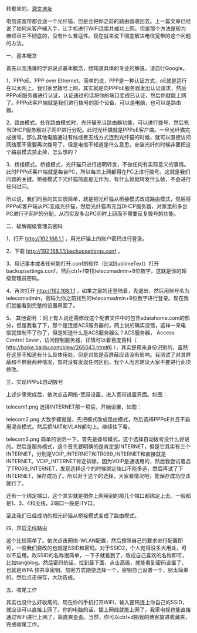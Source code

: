 转载来的，[源文地址](http://www.tuicool.com/articles/FNZfmub
)

电信装宽带都会送一个光纤猫，但是会把你之前的路由器收回去。上一篇文章已经说了如何从客户端入手，让手机进行WiFi连接并成功上网。但是那个方法是较为麻烦且并不彻底的，没有什么普适性。现在就来说下彻底解决电信宽带的这个问题的方法。

一、基本概念

首先以我浅薄的学识说点基本概念，想知道具体的专业的解说，请自行Google。

1、PPPoE。PPP over Ethernet。简单的说，PPP是一种认证方式，oE就是运行在以太网上。我们家里拨号上网，其实就是向PPPoE服务器发出认证请求，然后PPPoE服务器进行认证，认证通过的话将你的端口变成已认证，然后你就能上网了。PPPoE客户端就是我们进行拨号的那个设备，可以是电脑，也可以是路由器。

2、路由模式。处在路由模式时，光纤猫充当路由器功能，可以进行拨号，然后充当DHCP服务器对子网IP进行分配。此时光纤猫就是PPPoE客户端。一旦光纤猫完成拨号，那么其他电脑通过有线或者无线方式连到光纤猫的时候，就可以直接访问网络而不需要再次拨号了。但是电信不知道是什么意思，安装光纤的时候非要把这个路由模式禁止掉，怎么想的？

3、桥接模式。桥接模式，光纤猫只进行透明转发，不做任何有实际意义的事情。此时PPPoE客户端就是每台PC，所以每次上网都得在PC上进行拨号。这就是我们问题的关键。桥接模式下光纤猫简直是无作为，有什么帧就转发什么帧，不会进行任何过问。

所以说，我们的目的其实很简单，就是把光纤猫从桥接模式改成路由模式，然后将PPPoE客户端从PC变成光纤猫，然后光纤猫再充当DHCP服务器，对家里的多台PC进行子网IP的分配，从而实现多台PC同时上网而不需要反复拨号的功能。

二、破解超级管理员密码

1、打开 http://192.168.1.1 ，用光纤猫上的账户密码进行登录。

2、下载 http://192.168.1.1/backupsettings.conf 。

3、用记事本或者任何能打开.conf的软件（比如SublimeText）打开backupsettings.conf，然后ctrl+f查找telecomadmin+8位数字，这就是你的超级管理员密码。

4、再次打开 http://192.168.1.1 ，如果之前的还登陆着，先退出，然后用账号名为telecomadmin，密码为你之前找到的telecomadmin+8位数字进行登录。现在我们就能看到完整的设置界面了。

5、 其他说明 ：网上有人说还需修改这个配置文件中的包含edatahome.com的部分，但是我看了下，那个是连接ACS服务器的，网上说的确实没错，这样一来电信就控制不了你了，但是知道什么是ACS服务器么？ACS服务器， Access Control Sever，访问控制服务器，详情可以看百度百科（ http://baike.baidu.com/view/266043.htm#6 ），其实是用来身份识别的，虽然在这里不知道有什么具体用处，但是对其是否屏蔽应该没有影响。我测试了对其屏蔽和不屏蔽两种情况，暂时没有发现任何区别，我个人而言建议大家不要进行此项修改。

三、实现PPPoE自动拨号

上述步骤完成后，依次点击网络-宽带设置，进入宽带设置界面。如图：

telecom1.png
选择INTERNET那一项后，开始设置，如图：

telecom2.png
大致步骤就是，先把模式改成路由模式，然后选择PPPoE并且不启用混合模式。然后把NAT和VLAN都勾上。继续往下看。

telecom3.png
简单的说明一下。首先是拨号模式，这个选择自动拨号没什么好说的。然后是服务模式，这个首先要明确的是肯定是INTERNET，但是它其实有三个INTERNET，分别是VOIP_INTERNET和TR069_INTERNET和直接就是INTERNET。VOIP_INTERNET肯定排除，因为VOIP是通话用的，然后我尝试着选了TR069_INTERNET，发现选择这个的时候绑定端口不能多选，然后再试了下INTERNET，保存成功了。所以对于这个的选择，大家看情况吧，能保存成功应该就行了。

还有一个绑定端口，这个其实就是把你上网用到的那几个端口都绑定上去。一般都是1、3、4和无线，2端口一般是iTV口。

至此我们已经成功的把光纤猫从桥接模式变成了路由模式。

四、开启无线路由

这个比较简单了。依次点击网络-WLAN配置，然后按照自己的要求进行配置即可，一般我们要改的也就是SSID和密码。对于SSID2，个人觉得没多大用处，可以不启用。改SSID的名称很简单，一下子就看到了，改成自己喜欢的名称即可，比如tangblog。然后密码的话，拉到最下面，点击高级，就能看到密码设置了，也就是WPA 预共享密钥。加密方式随便选择一个，密钥自己设置一个，别太简单的。然后点击保存，大功告成。

五、收尾工作

其实也没什么好收尾的，现在你的手机打开WiFi，输入密码连上你自己的SSID，就应该可以直接上网了。你的电脑的话，插上网线就能上网了。我家电视也能直接通过WiFi进行上网了，简直爽歪歪。当然，你可以ctrl+d把我的博客放进收藏夹，完成收尾工作。